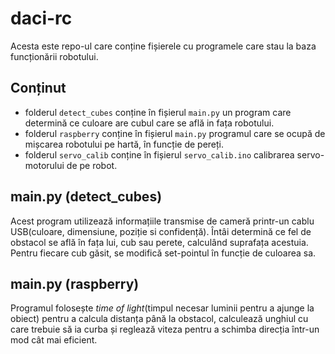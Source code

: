 # daci-rc
Acesta este repo-ul care conține fișierele cu programele care stau la baza funcționării robotului.
## Conținut
- folderul `detect_cubes` conține în fișierul `main.py` un program care determină ce culoare are cubul care se află in fața robotului.
- folderul `raspberry` conține în fișierul `main.py` programul care se ocupă de mișcarea robotului pe hartă, în funcție de pereți.
- folderul `servo_calib` conține în fișierul `servo_calib.ino` calibrarea servo-motorului de pe robot.
## main.py (detect_cubes)
Acest program utilizează informațiile transmise de cameră printr-un cablu USB(culoare, dimensiune, poziție si confidență). Întâi determină ce fel de obstacol se află în fața lui, cub sau perete, calculând suprafața acestuia. Pentru fiecare cub găsit, se modifică set-pointul în funcție de culoarea sa. 
## main.py (raspberry)
Programul folosește *time of light*(timpul necesar luminii pentru a ajunge la obiect) pentru a calcula distanța până la obstacol, calculează unghiul cu care trebuie să ia curba și reglează viteza pentru a schimba direcția într-un mod cât mai eficient. 
